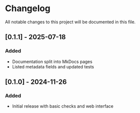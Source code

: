 # Changelog

All notable changes to this project will be documented in this file.

## [0.1.1] - 2025-07-18
### Added
- Documentation split into MkDocs pages
- Listed metadata fields and updated tests

## [0.1.0] - 2024-11-26
### Added
- Initial release with basic checks and web interface
